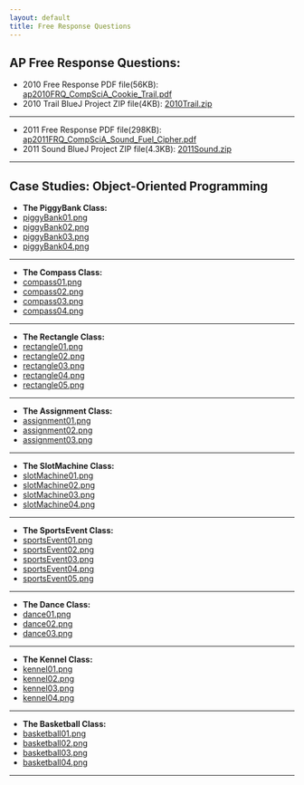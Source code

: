 ```yaml
---
layout: default
title: Free Response Questions
---
```


## AP Free Response Questions:

+ 2010 Free Response PDF file(56KB): [ap2010FRQ_CompSciA_Cookie_Trail.pdf](/apcompsci3/assets/ap2010FRQ_CompSciA_Cookie_Trail.pdf)
+ 2010 Trail BlueJ Project ZIP file(4KB): [2010Trail.zip](/apcompsci3/assets/2010Trail.zip)
<!-- + 2010 Cookie BlueJ Project ZIP file(4KB): [2010frqCookie.zip](/apcompsci3/assets/2010frqCookie.pdf) -->

---

+ 2011 Free Response PDF file(298KB): [ap2011FRQ_CompSciA_Sound_Fuel_Cipher.pdf](/apcompsci3/assets/ap2011FRQ_CompSciA_Sound_Fuel_Cipher.pdf)
+ 2011 Sound BlueJ Project ZIP file(4.3KB): [2011Sound.zip](/apcompsci3/assets/2011Sound.zip)

---

## Case Studies: Object-Oriented Programming

+ **The PiggyBank Class:**
+ [piggyBank01.png](/apcompsci3/assets/piggyBank01.png)
+ [piggyBank02.png](/apcompsci3/assets/piggyBank02.png)
+ [piggyBank03.png](/apcompsci3/assets/piggyBank03.png)
+ [piggyBank04.png](/apcompsci3/assets/piggyBank04.png)

---

+ **The Compass Class:**
+ [compass01.png](/apcompsci3/assets/compass01.png)
+ [compass02.png](/apcompsci3/assets/compass02.png)
+ [compass03.png](/apcompsci3/assets/compass03.png)
+ [compass04.png](/apcompsci3/assets/compass04.png)

---

+ **The Rectangle Class:**
+ [rectangle01.png](/apcompsci3/assets/rectangle01.png)
+ [rectangle02.png](/apcompsci3/assets/rectangle02.png)
+ [rectangle03.png](/apcompsci3/assets/rectangle03.png)
+ [rectangle04.png](/apcompsci3/assets/rectangle04.png)
+ [rectangle05.png](/apcompsci3/assets/rectangle05.png)

---

+ **The Assignment Class:**
+ [assignment01.png](/apcompsci3/assets/assignment01.png)
+ [assignment02.png](/apcompsci3/assets/assignment02.png)
+ [assignment03.png](/apcompsci3/assets/assignment03.png)

---

+ **The SlotMachine Class:**
+ [slotMachine01.png](/apcompsci3/assets/slotMachine01.png)
+ [slotMachine02.png](/apcompsci3/assets/slotMachine02.png)
+ [slotMachine03.png](/apcompsci3/assets/slotMachine03.png)
+ [slotMachine04.png](/apcompsci3/assets/slotMachine04.png)

---

+ **The SportsEvent Class:**
+ [sportsEvent01.png](/apcompsci3/assets/sportsEvent01.png)
+ [sportsEvent02.png](/apcompsci3/assets/sportsEvent02.png)
+ [sportsEvent03.png](/apcompsci3/assets/sportsEvent03.png)
+ [sportsEvent04.png](/apcompsci3/assets/sportsEvent04.png)
+ [sportsEvent05.png](/apcompsci3/assets/sportsEvent05.png)

---

+ **The Dance Class:**
+ [dance01.png](/apcompsci3/assets/dance01.png)
+ [dance02.png](/apcompsci3/assets/dance02.png)
+ [dance03.png](/apcompsci3/assets/dance03.png)

---

+ **The Kennel Class:**
+ [kennel01.png](/apcompsci3/assets/kennel01.png)
+ [kennel02.png](/apcompsci3/assets/kennel02.png)
+ [kennel03.png](/apcompsci3/assets/kennel03.png)
+ [kennel04.png](/apcompsci3/assets/kennel04.png)

---

+ **The Basketball Class:**
+ [basketball01.png](/apcompsci3/assets/basketball01.png)
+ [basketball02.png](/apcompsci3/assets/basketball02.png)
+ [basketball03.png](/apcompsci3/assets/basketball03.png)
+ [basketball04.png](/apcompsci3/assets/basketball04.png)

---

<!--
+ 2011 Free Response PDF file(298KB): [ap2011FRQ_CompSciA_Sound_Fuel_Cipher.pdf](/apcompsci3/assets/ap2011FRQ_CompSciA_Sound_Fuel_Cipher.pdf)
+ 2011 Sound BlueJ Project ZIP file(4KB): [2011frqSound.zip](/apcompsci3/assets/2011frqSound.pdf)
-->

